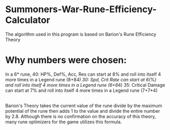# Summoners-War-Rune-Efficiency-Calculator
 The algorithm used in this program is based on Barion's Rune Efficiency Theory
# Why numbers were chosen:
 In a 6* rune,
 40: HP%, Def%, Acc, Res can start at 8% and roll into itself 4 more times in a Legend rune (8+8*4)
 30: Spd, Crit Rate can start at 6(%) and roll into itself 4 more times in a Legend rune (6+6*4)
 35: Critical Damage can start at 7% and roll into itself 4 more times in a Legend rune (7+7*4)

<br />
 Barion's Theory takes the current value of the rune divide by the maximum potential of the rune
   then adds 1 to the value and divide the entire number by 2.8.
 Although there is no confirmation on the accuracy of this theory, many rune optimizers for the game
   utilizes this formula.
